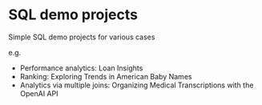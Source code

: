 # SQL demo projects

Simple SQL demo projects for various cases

e.g.

- Performance analytics: Loan Insights
- Ranking: Exploring Trends in American Baby Names
- Analytics via multiple joins: Organizing Medical Transcriptions with the OpenAI API
